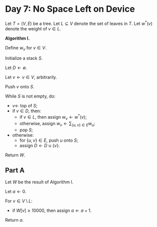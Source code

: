 <!-- day07.md -->
<!-- Licensed under the MIT license. -->

# Day 7: No Space Left on Device

Let $T=(V,E)$ be a tree. Let $L\subseteq V$ denote the set of leaves in $T$.
Let $w^*(v)$ denote the weight of $v\in L$.

**Algorithm I.**

Define $w_v$ for $v\in V$.

Initialize a stack $S$.

Let $D\leftarrow\emptyset$.

Let $v\leftarrow v\in V$, arbitrarily.

Push $v$ onto $S$.

While $S$ is not empty, do:

* $v\leftarrow$ top of $S$;
* if $v\in D$, then:
  * if $v\in L$, then assign $w_v\leftarrow w^*(v)$;
  * otherwise, assign $w_v\leftarrow\sum_{\{u,v\}\in E}w_u$;
  * pop $S$;
* otherwise:
  * for $\{u,v\}\in E$, push $u$ onto $S$;
  * assign $D\leftarrow D\cup\{v\}$.

Return $W$.

## Part A

Let $W$ be the result of Algorithm I.

Let $a\leftarrow 0$.

For $v\in V\setminus L$:

* if $W[v]\geq 10000$, then assign $a\leftarrow a+1$.

Return $a$.
